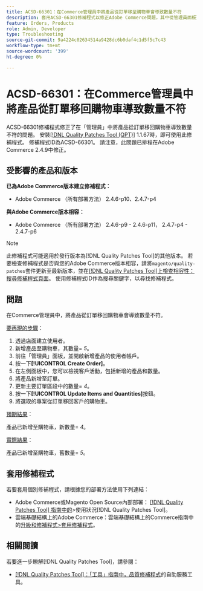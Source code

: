 ```yaml
---
title: ACSD-66301：在Commerce管理員中將產品從訂單移至購物車會導致數量不符
description: 套用ACSD-66301修補程式以修正Adobe Commerce問題，其中從管理員面板建立訂單時，客戶購物車中的產品新增至訂單後並未移除。
feature: Orders, Products
role: Admin, Developer
type: Troubleshooting
source-git-commit: 9a4224c02634514a9428dc6b0daf4c1d5f5c7c43
workflow-type: tm+mt
source-wordcount: '399'
ht-degree: 0%

---
```



# ACSD-66301：在Commerce管理員中將產品從訂單移回購物車導致數量不符

ACSD-66301修補程式修正了在「管理員」中將產品從訂單移回購物車導致數量不符的問題。 安裝[[!DNL Quality Patches Tool (QPT)]](/help/tools/quality-patches-tool/quality-patches-tool-to-self-serve-quality-patches.md) 1.1.67時，即可使用此修補程式。 修補程式ID為ACSD-66301。 請注意，此問題已排程在Adobe Commerce 2.4.9中修正。

## 受影響的產品和版本

**已為Adobe Commerce版本建立修補程式：**

* Adobe Commerce （所有部署方法） 2.4.6-p10、2.4.7-p4

**與Adobe Commerce版本相容：**

* Adobe Commerce （所有部署方法） 2.4.6-p9 - 2.4.6-p11， 2.4.7-p4 - 2.4.7-p6

>[!NOTE]
>
>此修補程式可能適用於發行版本為[!DNL Quality Patches Tool]的其他版本。 若要檢查修補程式是否與您的Adobe Commerce版本相容，請將`magento/quality-patches`套件更新至最新版本，並在[[!DNL Quality Patches Tool]上檢查相容性：搜尋修補程式頁面](https://experienceleague.adobe.com/tools/commerce-quality-patches/index.html)。 使用修補程式ID作為搜尋關鍵字，以尋找修補程式。

## 問題

在Commerce管理員中，將產品從訂單移回購物車會導致數量不符。

<u>要再現的步驟</u>：

1. 透過店面建立使用者。
2. 新增產品至購物車，其數量= *5*。
3. 前往「管理員」面板，並開啟新增產品的使用者帳戶。
4. 按一下&#x200B;**[!UICONTROL Create Order]**。
5. 在左側面板中，您可以檢視客戶活動，包括新增的產品和數量。
6. 將產品新增至訂單。
7. 更新主要訂單區段中的數量= *4*。
8. 按一下&#x200B;**[!UICONTROL Update Items and Quantities]**&#x200B;按鈕。
9. 將選取的專案從訂單移回客戶的購物車。

<u>預期結果</u>：

產品已新增至購物車，新數量= *4*。

<u>實際結果</u>：

產品已新增至購物車，舊數量= *5*。

## 套用修補程式

若要套用個別修補程式，請根據您的部署方法使用下列連結：

* Adobe Commerce或Magento Open Source內部部署： [[!DNL Quality Patches Tool] 指南中的](/help/tools/quality-patches-tool/usage.md)>使用狀況[!DNL Quality Patches Tool]。
* 雲端基礎結構上的Adobe Commerce：雲端基礎結構上的Commerce指南中的[升級和修補程式>套用修補程式](https://experienceleague.adobe.com/docs/commerce-cloud-service/user-guide/develop/upgrade/apply-patches.html)。

## 相關閱讀

若要進一步瞭解[!DNL Quality Patches Tool]，請參閱：

* [[!DNL Quality Patches Tool]：「工具」指南中，品質修補程式](/help/tools/quality-patches-tool/quality-patches-tool-to-self-serve-quality-patches.md)的自助服務工具。
